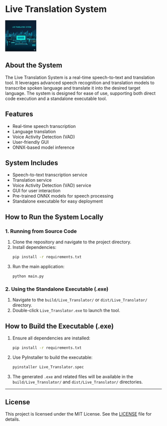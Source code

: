 # Live Translation System

<a href="https://vitaflex-ai.onrender.com/">
  <img src="/public/lt.jpeg" alt="Live Demo" width="100" />
</a>

## About the System

The Live Translation System is a real-time speech-to-text and translation tool. It leverages advanced speech recognition and translation models to transcribe spoken language and translate it into the desired target language. The system is designed for ease of use, supporting both direct code execution and a standalone executable tool.

## Features
- Real-time speech transcription
- Language translation
- Voice Activity Detection (VAD)
- User-friendly GUI
- ONNX-based model inference

## System Includes
- Speech-to-text transcription service
- Translation service
- Voice Activity Detection (VAD) service
- GUI for user interaction
- Pre-trained ONNX models for speech processing
- Standalone executable for easy deployment

## How to Run the System Locally

### 1. Running from Source Code

1. Clone the repository and navigate to the project directory.
2. Install dependencies:
   ```bash
   pip install -r requirements.txt
   ```
3. Run the main application:
   ```bash
   python main.py
   ```

### 2. Using the Standalone Executable (.exe)

1. Navigate to the `build/Live_Translator/` or `dist/Live_Translator/` directory.
2. Double-click `Live_Translator.exe` to launch the tool.

## How to Build the Executable (.exe)

1. Ensure all dependencies are installed:
   ```bash
   pip install -r requirements.txt
   ```
2. Use PyInstaller to build the executable:
   ```bash
   pyinstaller Live_Translator.spec
   ```
3. The generated `.exe` and related files will be available in the `build/Live_Translator/` and `dist/Live_Translator/` directories.

---

## License

This project is licensed under the MIT License. See the [LICENSE](./LICENSE) file for details.

